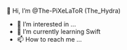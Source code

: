 👋 Hi, I’m @The-PiXeLaToR (The_Hydra)
- 👀 I’m interested in ...
- 🌱 I’m currently learning Swift
- 📫 How to reach me ...
